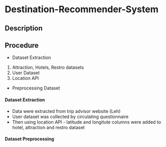 # Destination-Recommender-System

## Description

## Procedure
- Dataset Extraction
1. Attraction, Hotels, Restro datasets
2. User Dataset
3. Location API
- Preprocessing Dataset

#### Dataset Extraction
- Data were extracted from trip advisor website (Leh)
- User dataset was collected by circulating questionnaire
- Then using location API - latitude and longitute columns were added to hotel, attraction and restro dataset

#### Dataset Preprocessing
